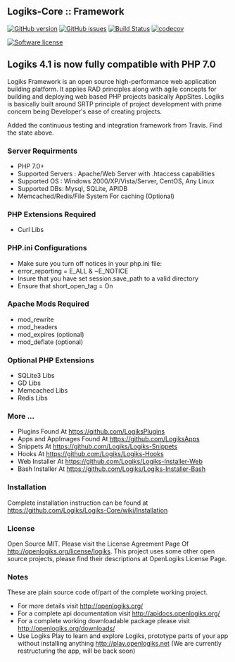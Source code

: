 Logiks-Core :: Framework
------------------------

[![GitHub version](https://badge.fury.io/gh/Logiks%2FLogiks-Core.svg)](https://badge.fury.io/gh/Logiks%2FLogiks-Core)
[![GitHub issues](https://img.shields.io/github/issues/Logiks/Logiks-Core.svg)](https://github.com/Logiks/Logiks-Core/issues)
[![Build Status](https://travis-ci.org/Logiks/Logiks-Core.svg)](https://travis-ci.org/Logiks/Logiks-Core)
[![codecov](https://codecov.io/gh/Logiks/Logiks-Core/branch/master/graph/badge.svg)](https://codecov.io/gh/Logiks/Logiks-Core)

[![Software license](https://img.shields.io/github/license/Logiks/Logiks-Core.svg?style=for-the-badge)](https://github.com/Logiks/Logiks-Core/blob/master/license.txt)

## Logiks 4.1 is now fully compatible with PHP 7.0


Logiks Framework is an open source high-performance web application building platform. It applies RAD principles along with agile concepts for building and deploying web based PHP projects basically AppSites. Logiks is basically built around SRTP principle of project development with prime concern being Developer's ease of creating projects.

Added the continuous testing and integration framework from Travis. Find the state above.

### Server Requirments
+ PHP 7.0+
+ Supported Servers : Apache/Web Server with .htaccess capabilities
+ Supported OS : Windows 2000/XP/Vista/Server, CentOS, Any Linux 
+ Supported DBs: Mysql, SQLite, APIDB
+ Memcached/Redis/File System	For caching (Optional)

### PHP Extensions Required
+ Curl Libs

### PHP.ini Configurations
+ Make sure you turn off notices in your php.ini file: 
+ error_reporting = E_ALL & ~E_NOTICE
+ Insure that you have set session.save_path to a valid directory
+ Ensure that short_open_tag = On

### Apache Mods Required
+ mod_rewrite
+ mod_headers
+ mod_expires	(optional)
+ mod_deflate	(optional)

### Optional PHP Extensions
+ SQLite3 Libs
+ GD Libs
+ Memcached Libs
+ Redis Libs

### More ...
+ Plugins Found At <https://github.com/LogiksPlugins>
+ Apps and AppImages Found At <https://github.com/LogiksApps>
+ Snippets At <https://github.com/Logiks/Logiks-Snippets>
+ Hooks At <https://github.com/Logiks/Logiks-Hooks>
+ Web Installer At <https://github.com/Logiks/Logiks-Installer-Web>
+ Bash Installer At <https://github.com/Logiks/Logiks-Installer-Bash>


### Installation
Complete installation instruction can be found at <https://github.com/Logiks/Logiks-Core/wiki/Installation>

### License
Open Source MIT. Please visit the License Agreement Page Of <http://openlogiks.org/license/logiks>.
This project uses some other open source projects, please find their descriptions at OpenLogiks License Page.

### Notes
These are plain source code of/part of the complete working project.
+ For more details visit <http://openlogiks.org/>
+ For a complete api documentation  visit <http://apidocs.openlogiks.org/>
+ For a complete working downloadable package please visit <http://openlogiks.org/downloads/>
+ Use Logiks Play to learn and explore Logiks, prototype parts of your app without installing anything <http://play.openlogiks.net> (We are currently restructuring the app, will be back soon)

